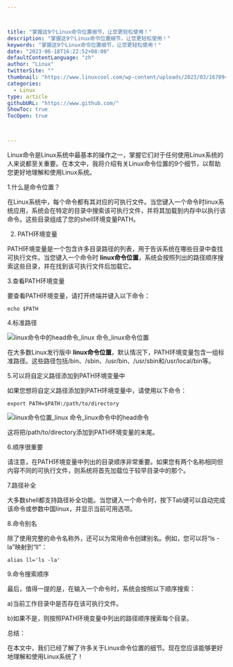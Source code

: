 ```yaml
---



title: "掌握这9个Linux命令位置细节，让您更轻松使用！"
description: "掌握这9个Linux命令位置细节，让您更轻松使用！"
keywords: "掌握这9个Linux命令位置细节，让您更轻松使用！"
date: "2023-06-18T16:22:52+08:00"
defaultContentLanguage: "zh"
author: "Linux"
twitterSite: ""
thumbnail: "https://www.linuxcool.com/wp-content/uploads/2023/03/1678946690609_0.png"
categories:
  - Linux
type: article
githubURL: "https://www.github.com/"
ShowToc: true
TocOpen: true



---
```


Linux命令是Linux系统中最基本的操作之一，掌握它们对于任何使用Linux系统的人来说都至关重要。在本文中，我将介绍有关Linux命令位置的9个细节，以帮助您更好地理解和使用Linux系统。

1.什么是命令位置？

在Linux系统中，每个命令都有其对应的可执行文件。当您键入一个命令时linux系统应用，系统会在特定的目录中搜索该可执行文件，并将其加载到内存中以执行该命令。这些目录组成了您的shell环境变量PATH。

2. PATH环境变量

PATH环境变量是一个包含许多目录路径的列表，用于告诉系统在哪些目录中查找可执行文件。当您键入一个命令时 **linux命令位置**，系统会按照列出的路径顺序搜索这些目录，并在找到该可执行文件后加载它。

3.查看PATH环境变量

要查看PATH环境变量，请打开终端并键入以下命令：

```
echo $PATH
```

4.标准路径

![linux命令中的head命令_linux 命令_linux命令位置](https://www.linuxcool.com/wp-content/uploads/2023/03/1678946690609_0.png)

在大多数Linux发行版中 **linux命令位置**，默认情况下，PATH环境变量包含一组标准路径。这些路径包括/bin、/sbin、/usr/bin、/usr/sbin和/usr/local/bin等。

5.可以将自定义路径添加到PATH环境变量中

如果您想将自定义路径添加到PATH环境变量中，请使用以下命令：

```
export PATH=$PATH:/path/to/directory
```

![linux命令位置_linux 命令_linux命令中的head命令](https://www.linuxcool.com/wp-content/uploads/2023/03/1678946690609_1.png)

这将把/path/to/directory添加到PATH环境变量的末尾。

6.顺序很重要

请注意，在PATH环境变量中列出的目录顺序非常重要。如果您有两个名称相同但内容不同的可执行文件，则系统将首先加载位于较早目录中的那个。

7.路径补全

大多数shell都支持路径补全功能。当您键入一个命令时，按下Tab键可以自动完成该命令或参数中国linux，并显示当前可用选项。

8.命令别名

除了使用完整的命令名称外，还可以为常用命令创建别名。例如，您可以将“ls -la”映射到“ll”：

```
alias ll='ls -la'
```

9.命令搜索顺序

最后，值得一提的是，在输入一个命令时，系统会按照以下顺序搜索：

a)当前工作目录中是否存在该可执行文件。

b)如果不是，则按照PATH环境变量中列出的路径顺序搜索每个目录。

总结：

在本文中，我们已经了解了许多关于Linux命令位置的细节。现在您应该能够更好地理解和使用Linux系统了！